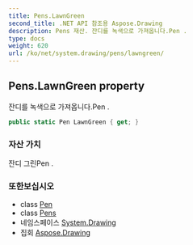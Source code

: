 ```yaml
---
title: Pens.LawnGreen
second_title: .NET API 참조용 Aspose.Drawing
description: Pens 재산. 잔디를 녹색으로 가져옵니다.Pen .
type: docs
weight: 620
url: /ko/net/system.drawing/pens/lawngreen/
---
```

## Pens.LawnGreen property

잔디를 녹색으로 가져옵니다.Pen .

```csharp
public static Pen LawnGreen { get; }
```

### 자산 가치

잔디 그린Pen .

### 또한보십시오

* class [Pen](../../pen/)
* class [Pens](../)
* 네임스페이스 [System.Drawing](../../pens/)
* 집회 [Aspose.Drawing](../../../)


